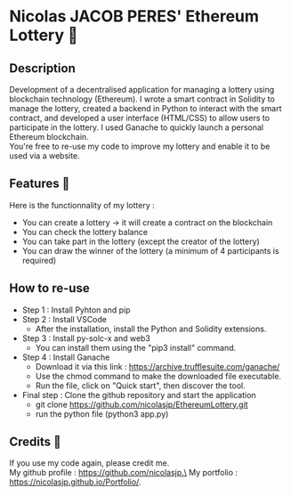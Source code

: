 # Nicolas JACOB PERES' Ethereum Lottery 🎰

## Description 
Development of a decentralised application for managing a lottery using blockchain technology (Ethereum). I wrote a smart contract in Solidity to manage the lottery, created a backend in Python to interact with the smart contract, and developed a user interface (HTML/CSS) to allow users to participate in the lottery. I used Ganache to quickly launch a personal Ethereum blockchain.\
You're free to re-use my code to improve my lottery and enable it to be used via a website.

## Features 👀
Here is the functionnality of my lottery :
- You can create a lottery → it will create a contract on the blockchain
- You can check the lottery balance
- You can take part in the lottery (except the creator of the lottery)
- You can draw the winner of the lottery (a minimum of 4 participants is required)

## How to re-use
- Step 1 : Install Pyhton and pip 
- Step 2 : Install VSCode
    - After the installation, install the Python and Solidity extensions.
- Step 3 : Install py-solc-x and web3
    - You can install them using the "pip3 install" command.
- Step 4 : Install Ganache 
    - Download it via this link : https://archive.trufflesuite.com/ganache/ 
    - Use the chmod command to make the downloaded file executable.
    - Run the file, click on "Quick start", then discover the tool.
- Final step : Clone the github repository and start the application
    - git clone https://github.com/nicolasjp/EthereumLottery.git
    - run the python file (python3 app.py)

## Credits 🤝
If you use my code again, please credit me.\
My github profile : https://github.com/nicolasjp.\
My portfolio : https://nicolasjp.github.io/Portfolio/.